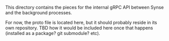 This directory contains the pieces for the internal gRPC API between Synse and the
background processes. 

For now, the proto file is located here, but it should probably reside in its own
repository. TBD how it would be included here once that happens (installed as a 
package? git submodule? etc).